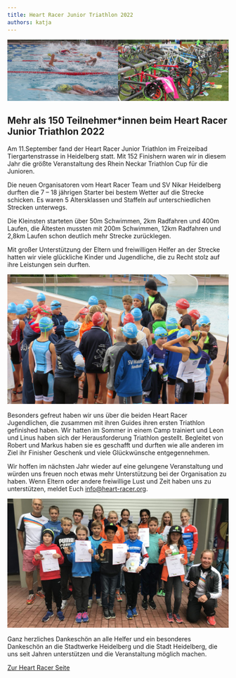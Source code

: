 ```yaml
---
title: Heart Racer Junior Triathlon 2022
authors: katja
---
```


![1](./img/HeartRacer.22.1.jpeg)

## Mehr als 150 Teilnehmer*innen beim Heart Racer Junior Triathlon 2022

Am 11.September fand der Heart Racer Junior Triathlon im Freizeibad Tiergartenstrasse in Heidelberg statt. Mit 152 Finishern waren wir in diesem Jahr die größte Veranstaltung des Rhein Neckar Triathlon Cup für die Junioren.

Die neuen Organisatoren vom Heart Racer Team und SV Nikar Heidelberg durften die 7 – 18 jährigen Starter bei bestem Wetter auf die Strecke schicken. Es waren 5 Altersklassen und Staffeln auf unterschiedlichen Strecken unterwegs.

Die Kleinsten starteten über 50m Schwimmen, 2km Radfahren und 400m Laufen, die Ältesten mussten mit 200m Schwimmen, 12km Radfahren und 2,8km Laufen schon deutlich mehr Strecke zurücklegen.

Mit großer Unterstützung der Eltern und freiwilligen Helfer an der Strecke hatten wir viele glückliche Kinder und Jugendliche, die zu Recht stolz auf ihre Leistungen sein durften.

![1](./img/HeartRacer.22.2.jpeg)

Besonders gefreut haben wir uns über die beiden Heart Racer Jugendlichen, die zusammen mit ihren Guides ihren ersten Triathlon gefinished haben. Wir hatten im Sommer in einem Camp trainiert und Leon und Linus haben sich der Herausforderung Triathlon gestellt. Begleitet von Robert und Markus haben sie es geschafft und durften wie alle anderen im Ziel ihr Finisher Geschenk und viele Glückwünsche entgegennehmen.

Wir hoffen im nächsten Jahr wieder auf eine gelungene Veranstaltung und würden uns freuen noch etwas mehr Unterstützung bei der Organisation zu haben. Wenn Eltern oder andere freiwillige Lust und Zeit haben uns zu unterstützen, meldet Euch info@heart-racer.org.

![1](./img/HeartRacer.22.3.jpeg)

Ganz herzliches Dankeschön an alle Helfer und ein besonderes Dankeschön an die Stadtwerke Heidelberg und die Stadt Heidelberg, die uns seit Jahren unterstützen und die Veranstaltung möglich machen.



[Zur Heart Racer Seite](https://www.heart-racer.org/mehr-als-150-teilnehmerinnen-beim-heart-racer-junior-triathlon-2022/)

